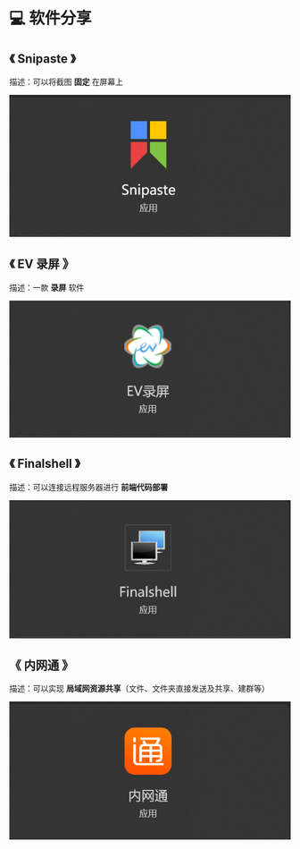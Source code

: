 # 💻 软件分享

## 《 Snipaste 》

描述：可以将截图 **固定** 在屏幕上

![image](images/yxOEDYAPyiF0KfOikikMfHbeC5BwoTBr6DbouaYVUX0.png)

## 《 EV 录屏 》

描述：一款 **录屏** 软件

![image](images/HAKKEVycQy9t05vIybOyFytfdZ4zTjjhbD8djcFKG4E.png)

## 《 Finalshell 》

描述：可以连接远程服务器进行 **前端代码部署**

![image](images/gao8oO2RHz6I4HYG73GIONS4aUwe_U9aRDjhiyOczuI.png)

## 《 内网通 》

描述：可以实现 **局域网资源共享**（文件、文件夹直接发送及共享、建群等）

![image](images/LYTdy6YCDIyMQiCB-gJ2Tf08d48h_u4TkttOJizMt9M.png)
